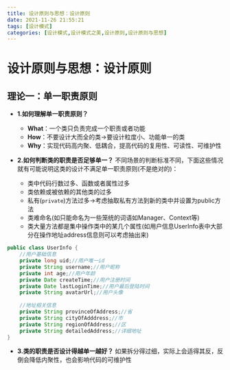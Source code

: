 ```yaml
---
title: 设计原则与思想：设计原则
date: 2021-11-26 21:55:21
tags: [设计模式]
categories: [设计模式,设计模式之美,设计原则,设计原则与思想]
---
```


# 设计原则与思想：设计原则
## 理论一：单一职责原则
* **1.如何理解单一职责原则？**
    * **What**：一个类只负责完成一个职责或者功能
    * **How**：不要设计大而全的类->要设计粒度小、功能单一的类
    * **Why**：实现代码高内聚、低耦合，提高代码的复用性、可读性、可维护性
    
* **2.如何判断类的职责是否足够单一？**
不同场景的判断标准不同，下面这些情况就有可能说明这类的设计不满足单一职责原则(不是绝对的)：
    * 类中代码行数过多、函数或者属性过多
    * 类依赖或被依赖的其他类的过多
    * 私有(`private`)方法过多->考虑抽取私有方法到新的类中并设置为public方法
    * 类难命名(如只能命名为一些笼统的词语如Manager、Context等)
    * 类大量方法都是集中操作类中的某几个属性(如用户信息UserInfo表中大部分在操作地址address信息则可以考虑抽出来)
```java
public class UserInfo {
    //用户基础信息
    private long uid;//用户唯一id
    private String username;//用户昵称
    private int age;//用户年龄
    private Date createTime;//用户注册时间
    private Date lastLoginTime;//用户最后登陆时间
    private String avatarUrl;//用户头像
    
    //地址相关信息
    private String provinceOfAddress;//省
    private String cityOfAdddress;//市
    private String regionOfAddress;//区
    private String detailedAddress;//详细地址
}
```

* **3.类的职责是否设计得越单一越好？**
如果拆分得过细，实际上会适得其反，反倒会降低内聚性，也会影响代码的可维护性
  
